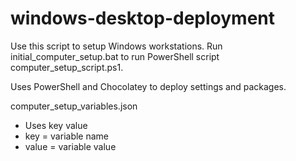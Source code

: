 # windows-desktop-deployment

Use this script to setup Windows workstations. Run initial_computer_setup.bat to run PowerShell script computer_setup_script.ps1.

Uses PowerShell and Chocolatey to deploy settings and packages.

computer_setup_variables.json
  - Uses key value
  - key = variable name
  - value = variable value
